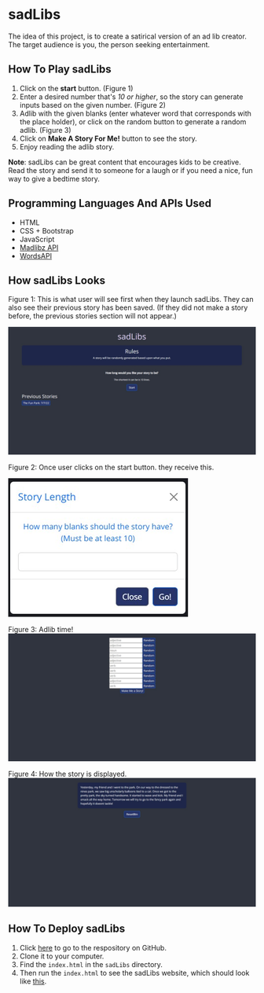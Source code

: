 # sadLibs
The idea of this project, is to create a satirical version of an ad lib creator. The target audience is you, the person seeking entertainment. 

## How To Play sadLibs
1. Click on the __start__ button. (Figure 1)
2. Enter a desired number that's _10 or higher_, so the story can generate inputs based on the given number. (Figure 2)
3. Adlib with the given blanks (enter whatever word that corresponds with the place holder), or click on the random button to generate a random adlib. (Figure 3)
4. Click on __Make A Story For Me!__ button to see the story.
5. Enjoy reading the adlib story.

**Note**: sadLibs can be great content that encourages kids to be creative. Read the story and send it to someone for a laugh or if you need a nice, fun way to give a bedtime story. 

## Programming Languages And APIs Used
* HTML
* CSS + Bootstrap
* JavaScript
* [Madlibz API](https://madlibz.herokuapp.com/api)
* [WordsAPI](https://www.wordsapi.com/docs/#introduction)

## How sadLibs Looks
Figure 1: This is what user will see first when they launch sadLibs. They can also see their previous story has been saved. (If they did not make a story before, the previous stories section will not appear.)

![Beginning](./assets/images/first-page.jpg)

Figure 2: Once user clicks on the start button. they receive this.

![Modal](./assets/images/modal.jpg)

Figure 3: Adlib time!
![Adlib Time](./assets/images/user-input.jpg)

Figure 4: How the story is displayed.
![Story](./assets/images/story-page.jpg)



## How To Deploy sadLibs
1. Click [here](https://github.com/mike-gonz0/sadLibs) to go to the respository on GitHub.
2. Clone it to your computer.
3. Find the `index.html` in the `sadLibs` directory.
4. Then run the `index.html` to see the sadLibs website, which should look like [this](https://mike-gonz0.github.io/sadLibs/).
